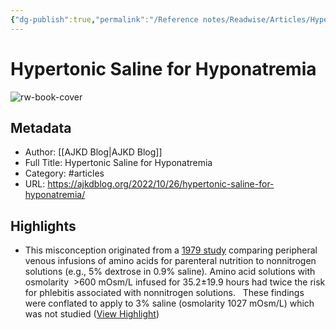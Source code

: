 ```yaml
---
{"dg-publish":true,"permalink":"/Reference notes/Readwise/Articles/Hypertonic Saline for Hyponatremia/"}
---
```


# Hypertonic Saline for Hyponatremia

![rw-book-cover](https://ajkdblog.org/wp-content/uploads/2022/10/2022-10-Yau-INTV-Hypertonic-Saline.jpeg)

## Metadata
- Author: [[AJKD Blog\|AJKD Blog]]
- Full Title: Hypertonic Saline for Hyponatremia
- Category: #articles
- URL: https://ajkdblog.org/2022/10/26/hypertonic-saline-for-hyponatremia/

## Highlights
- This misconception originated from a [1979 study](https://pubmed.ncbi.nlm.nih.gov/111645/) comparing peripheral venous infusions of amino acids for parenteral nutrition to nonnitrogen solutions (e.g., 5% dextrose in 0.9% saline). Amino acid solutions with osmolarity  >600 mOsm/L infused for 35.2±19.9 hours had twice the risk for phlebitis associated with nonnitrogen solutions.   These findings were conflated to apply to 3% saline (osmolarity 1027 mOsm/L) which was not studied ([View Highlight](https://read.readwise.io/read/01gpxfmaneqapbqf5dew5q6ge0))
